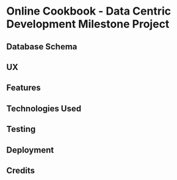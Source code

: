 Online Cookbook - Data Centric Development Milestone Project
======================================
Database Schema
-----------------------------------------
UX
-----------------------------------------
Features
-----------------------------------------
Technologies Used
-----------------------------------------
Testing
-----------------------------------------
Deployment
-----------------------------------------
Credits
-----------------------------------------
